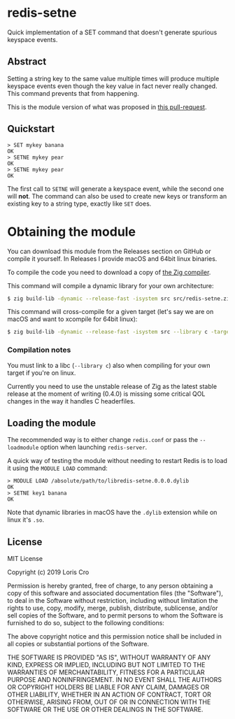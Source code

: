 # redis-setne
Quick implementation of a SET command that doesn't generate spurious keyspace events.


## Abstract
Setting a string key to the same value multiple times will produce multiple keyspace events even though the key value in fact never really changed. This command prevents that from happening.

This is the module version of what was proposed in 
	[this pull-request](https://github.com/antirez/redis/pull/4258).

## Quickstart
```
> SET mykey banana
OK
> SETNE mykey pear
OK
> SETNE mykey pear
OK
```

The first call to `SETNE` will generate a keyspace event, while the second one will **not**.
The command can also be used to create new keys or transform an existing key to a string type, exactly like `SET` does.


# Obtaining the module
You can download this module from the Releases section on GitHub or compile it yourself.
In Releases I provide macOS and 64bit linux binaries.

To compile the code you need to download a copy of [the Zig compiler](https://ziglang.org).

This command will compile a dynamic library for your own architecture:
```bash
$ zig build-lib -dynamic --release-fast -isystem src src/redis-setne.zig
```

This command will cross-compile for a given target (let's say we are on macOS and want to xcompile for 64bit linux):
```bash
$ zig build-lib -dynamic --release-fast -isystem src --library c -target x86_64-linux src/redis-setne.zig
```

### Compilation notes
You must link to a libc (`--library c`) also when compiling for your own target if you're on linux.

Currently you need to use the unstable release of Zig as the latest stable release at the moment of writing (0.4.0) is missing some critical QOL changes in the way it handles C headerfiles.


## Loading the module
The recommended way is to either change `redis.conf` or pass the `--loadmodule` option when launching `redis-server`.

A quick way of testing the module without needing to restart Redis is to load it using the `MODULE LOAD` command:

```
> MODULE LOAD /absolute/path/to/libredis-setne.0.0.0.dylib
OK
> SETNE key1 banana
OK
```
Note that dynamic libraries in macOS have the `.dylib` extension while on linux it's `.so`.


## License
MIT License

Copyright (c) 2019 Loris Cro

Permission is hereby granted, free of charge, to any person obtaining a copy
of this software and associated documentation files (the "Software"), to deal
in the Software without restriction, including without limitation the rights
to use, copy, modify, merge, publish, distribute, sublicense, and/or sell
copies of the Software, and to permit persons to whom the Software is
furnished to do so, subject to the following conditions:

The above copyright notice and this permission notice shall be included in all
copies or substantial portions of the Software.

THE SOFTWARE IS PROVIDED "AS IS", WITHOUT WARRANTY OF ANY KIND, EXPRESS OR
IMPLIED, INCLUDING BUT NOT LIMITED TO THE WARRANTIES OF MERCHANTABILITY,
FITNESS FOR A PARTICULAR PURPOSE AND NONINFRINGEMENT. IN NO EVENT SHALL THE
AUTHORS OR COPYRIGHT HOLDERS BE LIABLE FOR ANY CLAIM, DAMAGES OR OTHER
LIABILITY, WHETHER IN AN ACTION OF CONTRACT, TORT OR OTHERWISE, ARISING FROM,
OUT OF OR IN CONNECTION WITH THE SOFTWARE OR THE USE OR OTHER DEALINGS IN THE
SOFTWARE.
